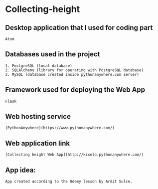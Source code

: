 # Collecting-height

## Desktop application that I used for coding part
```
Atom
```

## Databases used in the project
```
1. PostgreSQL (local database)
2. SQLAlchemy (library for operating with PostgreSQL database)
3. MySQL (database created inside pythonanywhere.com server)
```

## Framework used for deploying the Web App
```
Flask
```

## Web hosting service
```
[PythonAnywhere](https://www.pythonanywhere.com/)
```

## Web application link
```
[Collecting height Web App](http://kixelo.pythonanywhere.com/)
```

## App idea:
```
App created according to the Udemy lesson by Ardit Sulce.
```
